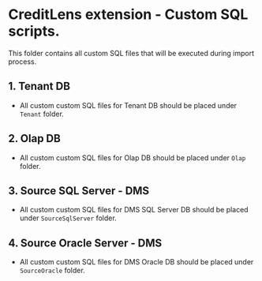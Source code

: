 # CreditLens extension - Custom SQL scripts. 

This folder contains all custom SQL files that will be executed during import process.

## 1. Tenant DB
* All custom custom SQL files for Tenant DB should be placed under `Tenant` folder.

## 2. Olap DB
* All custom custom SQL files for Olap DB should be placed under `Olap` folder.

## 3. Source SQL Server - DMS
* All custom custom SQL files for DMS SQL Server DB should be placed under `SourceSqlServer` folder.

## 4. Source Oracle Server - DMS
* All custom custom SQL files for DMS Oracle DB should be placed under `SourceOracle` folder.


